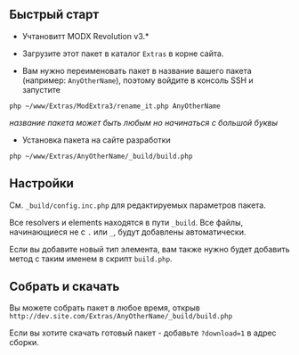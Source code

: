 ## Быстрый старт

* Учтановитт MODX Revolution v3.*

* Загрузите этот пакет в каталог `Extras` в корне сайта.

* Вам нужно переименовать пакет в название вашего пакета (например: `AnyOtherName`), поэтому войдите в консоль SSH и запустите
```
php ~/www/Extras/ModExtra3/rename_it.php AnyOtherName
```
*название пакета может быть любым но начинаться с большой буквы*

* Установка пакета на сайте разработки
```
php ~/www/Extras/AnyOtherName/_build/build.php
``` 

## Настройки

См. `_build/config.inc.php` для редактируемых параметров пакета.

Все resolvers и elements находятся в пути `_build`. Все файлы, начинающиеся не с `.` или `_`, будут добавлены автоматически.

Если вы добавите новый тип элемента, вам также нужно будет добавить метод с таким именем в скрипт `build.php`.

## Собрать и скачать

Вы можете собрать пакет в любое время, открыв `http://dev.site.com/Extras/AnyOtherName/_build/build.php`

Если вы хотите скачать готовый пакет - добавьте `?download=1` в адрес сборки.

